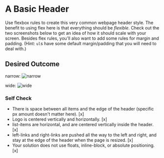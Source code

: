 # A Basic Header

Use flexbox rules to create this very common webpage header style. The benefit to using flex here is that everything should be _flexible_. Check out the two screenshots below to get an idea of how it should scale with your screen. Besides flex rules, you'll also want to add some rules for margin and padding. (Hint: `ul`s have some default margin/padding that you will need to deal with.)

## Desired Outcome

narrow:
![narrow](./desired-outcome-narrow.png)

wide: 
![wide](./desired-outcome-wide.png)

### Self Check
- There is space between all items and the edge of the header (specific px amount doesn't matter here). [x]
- Logo is centered vertically and horizontally. [x]
- list-items are horizontal, and are centered vertically inside the header. [x]
- left-links and right-links are pushed all the way to the left and right, and stay at the edge of the header when the page is resized. [x]
- Your solution does not use floats, inline-block, or absolute positioning. [x]